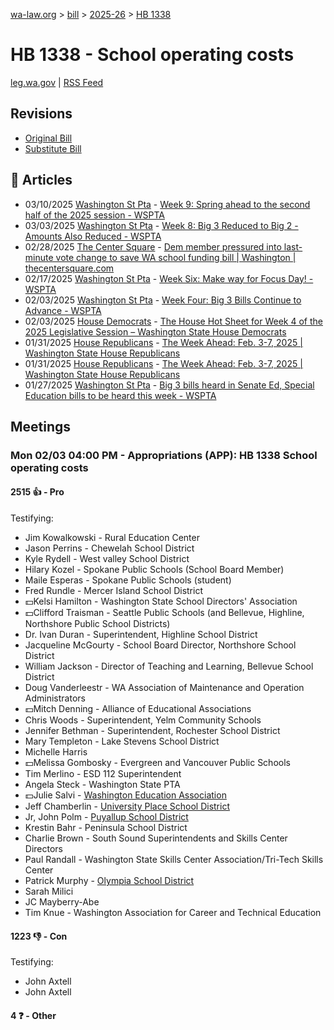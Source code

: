 [wa-law.org](/) > [bill](/bill/) > [2025-26](/bill/2025-26/) > [HB 1338](/bill/2025-26/hb/1338/)

# HB 1338 - School operating costs
[leg.wa.gov](https://app.leg.wa.gov/billsummary?BillNumber=1338&Year=2025&Initiative=false) | [RSS Feed](./rss.xml)

## Revisions
* [Original Bill](1/)
* [Substitute Bill](S/)

## 📰 Articles
* 03/10/2025 [Washington St Pta](/org/washington_st_pta/) - [Week 9: Spring ahead to the second half of the 2025 session - WSPTA](https://www.wastatepta.org/week-9-spring-ahead-to-the-second-half-of-the-2025-session/#:~:text=SHB%201338)
* 03/03/2025 [Washington St Pta](/org/washington_st_pta/) - [Week 8: Big 3 Reduced to Big 2 - Amounts Also Reduced - WSPTA](https://www.wastatepta.org/week-8-big-3-reduced-to-big-2-amounts-also-reduced/#:~:text=SHB%201338)
* 02/28/2025 [The Center Square](/org/the_center_square/) - [Dem member pressured into last-minute vote change to save WA school funding bill | Washington | thecentersquare.com](https://www.thecentersquare.com/washington/article_1cc87f60-f635-11ef-b5cb-8bf9d12d7f62.html#:~:text=House%20Bill%201338,)
* 02/17/2025 [Washington St Pta](/org/washington_st_pta/) - [Week Six: Make way for Focus Day! - WSPTA](https://www.wastatepta.org/week-six-make-way-for-focus-day/#:~:text=HB%201338)
* 02/03/2025 [Washington St Pta](/org/washington_st_pta/) - [Week Four: Big 3 Bills Continue to Advance - WSPTA](https://www.wastatepta.org/week-four-big-3-bills-continue-to-advance/#:~:text=HB%201338)
* 02/03/2025 [House Democrats](/org/house_democrats/) - [The House Hot Sheet for Week 4 of the 2025 Legislative Session – Washington State House Democrats](https://housedemocrats.wa.gov/blog/2025/02/03/the-house-hot-sheet-for-week-4-of-the-2025-legislative-session/#:~:text=HB%201338)
* 01/31/2025 [House Republicans](/org/house_republicans/) - [The Week Ahead: Feb. 3-7, 2025 | Washington State House Republicans](http://houserepublicans.wa.gov/week/the-week-ahead-feb-3-7-2025/#:~:text=HB%201338)
* 01/31/2025 [House Republicans](/org/house_republicans/) - [The Week Ahead: Feb. 3-7, 2025 | Washington State House Republicans](https://houserepublicans.wa.gov/week/the-week-ahead-feb-3-7-2025/#:~:text=HB%201338)
* 01/27/2025 [Washington St Pta](/org/washington_st_pta/) - [Big 3 bills heard in Senate Ed, Special Education bills to be heard this week - WSPTA](https://www.wastatepta.org/2025session-week3/#:~:text=HB%201338)

## Meetings
### Mon 02/03 04:00 PM - Appropriations (APP): HB 1338 School operating costs
#### 2515 👍 - Pro
Testifying:
* Jim Kowalkowski - Rural Education Center
* Jason Perrins - Chewelah School District
* Kyle Rydell - West valley School District
* Hilary Kozel - Spokane Public Schools (School Board Member)
* Maile Esperas - Spokane Public Schools (student)
* Fred Rundle - Mercer Island School District
* 💵Kelsi Hamilton - Washington State School Directors' Association
* 💵Clifford Traisman - Seattle Public Schools (and Bellevue, Highline, Northshore Public School Districts)
* Dr. Ivan Duran - Superintendent, Highline School District
* Jacqueline McGourty - School Board Director, Northshore School District
* William Jackson - Director of Teaching and Learning, Bellevue School District
* Doug Vanderleestr - WA Association of Maintenance and Operation Administrators
* 💵Mitch Denning - Alliance of Educational Associations
* Chris Woods - Superintendent, Yelm Community Schools
* Jennifer Bethman - Superintendent, Rochester School District
* Mary Templeton - Lake Stevens School District
* Michelle Harris
* 💵Melissa Gombosky - Evergreen and Vancouver Public Schools
* Tim Merlino - ESD 112 Superintendent
* Angela Steck - Washington State PTA
* 💵Julie Salvi - [Washington Education Association](/org/washington_education_association/)
* Jeff Chamberlin - [University Place School District](/org/university_place_school_district/)
* Jr, John Polm - [Puyallup School District](/org/puyallup_school_district/)
* Krestin Bahr - Peninsula School District
* Charlie Brown - South Sound Superintendents and Skills Center Directors
* Paul Randall - Washington State Skills Center Association/Tri-Tech Skills Center
* Patrick Murphy - [Olympia School District](/org/olympia_school_district/)
* Sarah Milici
* JC Mayberry-Abe
* Tim Knue - Washington Association for Career and Technical Education

#### 1223 👎 - Con
Testifying:
* John Axtell
* John Axtell

#### 4 ❓ - Other
